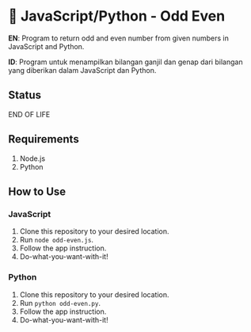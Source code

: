 # 🎲 JavaScript/Python - Odd Even
**EN**: Program to return odd and even number from given numbers in JavaScript and Python.

**ID**: Program untuk menampilkan bilangan ganjil dan genap dari bilangan yang diberikan dalam JavaScript dan Python.

## Status
END OF LIFE

## Requirements
1. Node.js
2. Python

## How to Use
### JavaScript
1. Clone this repository to your desired location.
2. Run `node odd-even.js`.
3. Follow the app instruction.
4. Do-what-you-want-with-it!

### Python
1. Clone this repository to your desired location.
2. Run `python odd-even.py`.
3. Follow the app instruction.
4. Do-what-you-want-with-it!
